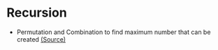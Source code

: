 # Recursion

* Permutation and Combination to find maximum number that can be created [\(Source\)](https://leetcode.com/problems/largest-time-for-given-digits/solution/)

